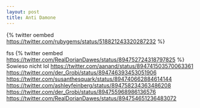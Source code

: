 ```yaml
---
layout: post
title: Anti Damone
---
```


{% twitter oembed https://twitter.com/rubygems/status/518821243320287232 %}

fss
{% twitter oembed https://twitter.com/RealDorianDawes/status/894752724318797825 %}	
Sowieso nicht lol
https://twitter.com/aanand/status/894741503570063361
https://twitter.com/der_Grobi/status/894746393453051906
https://twitter.com/susanthesquark/status/894740662884614144
https://twitter.com/ashleyfeinberg/status/894758234363486208
https://twitter.com/der_Grobi/status/894755968986136576
https://twitter.com/RealDorianDawes/status/894754651236483072
